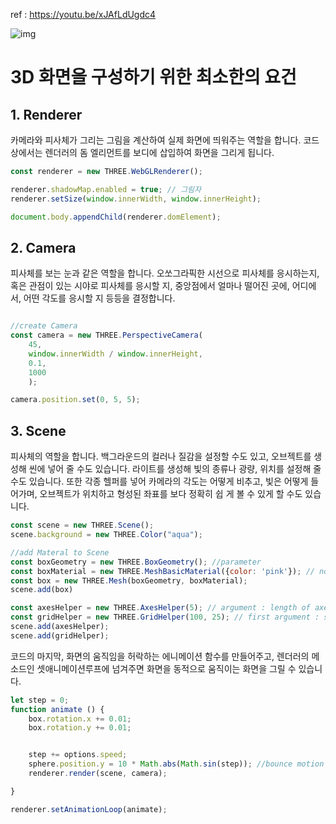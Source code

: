 ref : https://youtu.be/xJAfLdUgdc4 


![img](https://github.com/YOONKY/three/assets/93643832/4324d10e-bb11-4d54-a925-8599cd739bd5)

# 3D 화면을 구성하기 위한 최소한의 요건

## 1. Renderer
카메라와 피사체가 그리는 그림을 계산하여 실제 화면에 띄워주는 역할을 합니다. 
코드 상에서는 렌더러의 돔 엘리먼트를 보디에 삽입하여 화면을 그리게 됩니다.

```javascript
const renderer = new THREE.WebGLRenderer();

renderer.shadowMap.enabled = true; // 그림자
renderer.setSize(window.innerWidth, window.innerHeight);

document.body.appendChild(renderer.domElement); 

```

## 2. Camera
피사체를 보는 눈과 같은 역할을 합니다. 오쏘그라픽한 시선으로 피사체를 응시하는지, 혹은 관점이 있는 시야로 피사체를 응시할 지, 중앙점에서 얼마나 떨어진 곳에, 어디에서, 어떤 각도를 응시할 지 등등을 결정합니다.

```javascript

//create Camera
const camera = new THREE.PerspectiveCamera(
    45,
    window.innerWidth / window.innerHeight,
    0.1,
    1000
    ); 

camera.position.set(0, 5, 5);

```

## 3. Scene
피사체의 역할을 합니다. 백그라운드의 컬러나 질감을 설정할 수도 있고, 오브젝트를 생성해 씬에 넣어 줄 수도 있습니다. 라이트를 생성해 빛의 종류나 광량, 위치를 설정해 줄 수도 있습니다. 또한 각종 헬퍼를 넣어 카메라의 각도는 어떻게 비추고, 빛은 어떻게 들어가며, 오브젝트가 위치하고 형성된 좌표를 보다 정확히 쉽 게 볼 수 있게 할 수도 있습니다.

```Javascript
const scene = new THREE.Scene();
scene.background = new THREE.Color("aqua");

//add Materal to Scene
const boxGeometry = new THREE.BoxGeometry(); //parameter
const boxMaterial = new THREE.MeshBasicMaterial({color: 'pink'}); // not effected by light
const box = new THREE.Mesh(boxGeometry, boxMaterial);
scene.add(box)

const axesHelper = new THREE.AxesHelper(5); // argument : length of axes
const gridHelper = new THREE.GridHelper(100, 25); // first argument : size, second argument : # of block
scene.add(axesHelper);
scene.add(gridHelper); 

```


코드의 마지막, 화면의 움직임을 허락하는 에니메이션 함수를 만들어주고, 렌더러의 메소드인 셋애니메이션루프에 넘겨주면 화면을 동적으로 움직이는 화면을 그릴 수 있습니다.


```javascript
let step = 0;
function animate () {
    box.rotation.x += 0.01;
    box.rotation.y += 0.01;


    step += options.speed;
    sphere.position.y = 10 * Math.abs(Math.sin(step)); //bounce motion
    renderer.render(scene, camera);

}

renderer.setAnimationLoop(animate);
```